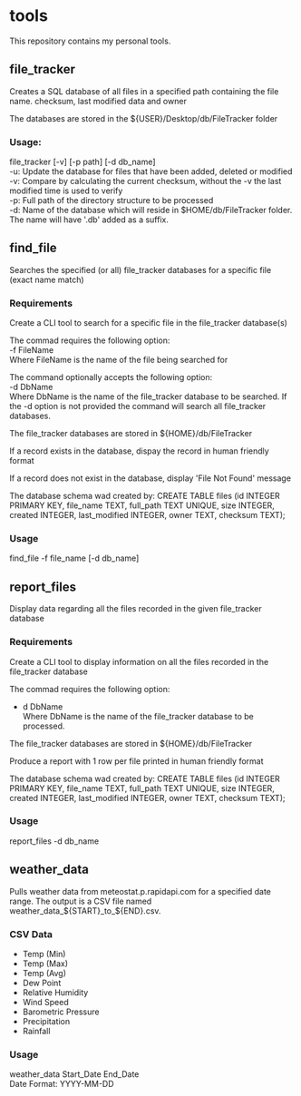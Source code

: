 # tools

This repository contains my personal tools.

## file_tracker
Creates a SQL database of all files in a specified path containing the file name. checksum, last modified data and owner

The databases are stored in the \${USER}/Desktop/db/FileTracker folder

### Usage:
file_tracker [-v] [-p path] [-d db_name]<br>
-u: Update the database for files that have been added, deleted or modified<br>
-v: Compare by calculating the current checksum, without the -v the last modified time is used to verify<br>
-p: Full path of the directory structure to be processed<br>
-d: Name of the database which will reside in \$HOME/db/FileTracker folder. The name will have '.db' added as a suffix.

## find_file

Searches the specified (or all) file_tracker databases for a specific file (exact name match)

### Requirements

Create a CLI tool to search for a specific file in the file_tracker database(s)

The commad requires the following option:<br>
-f FileName<br>
Where FileName is the name of the file being searched for

The command optionally accepts the following option:<br>
-d DbName<br>
Where DbName is the name of the file_tracker database to be searched. If the -d option is not provided the command will search all file_tracker databases.

The file_tracker databases are stored in \${HOME}/db/FileTracker

If a record exists in the database, dispay the record in human friendly format

If a record does not exist in the database, display 'File Not Found' message

The database schema wad created by: CREATE TABLE files (id INTEGER PRIMARY KEY, file_name TEXT, full_path TEXT UNIQUE, size INTEGER, created INTEGER, last_modified INTEGER, owner TEXT, checksum TEXT);

### Usage
find_file -f file_name [-d db_name]

## report_files

Display data regarding all the files recorded in the given file_tracker database

### Requirements
Create a CLI tool to display information on all the files recorded in the file_tracker database

The commad requires the following option:<br>
- d DbName<br>
Where DbName is the name of the file_tracker database to be processed.

The file_tracker databases are stored in \${HOME}/db/FileTracker

Produce a report with 1 row per file printed in human friendly format

The database schema wad created by: CREATE TABLE files (id INTEGER PRIMARY KEY, file_name TEXT, full_path TEXT UNIQUE, size INTEGER, created INTEGER, last_modified INTEGER, owner TEXT, checksum TEXT);

### Usage
report_files -d db_name

## weather_data

Pulls weather data from meteostat.p.rapidapi.com for a specified date range. The output is a CSV file named weather\_data\_\${START}\_to\_\${END}.csv.

### CSV Data

- Temp (Min)
- Temp (Max)
- Temp (Avg)
- Dew Point
- Relative Humidity
- Wind Speed
- Barometric Pressure
- Precipitation
- Rainfall

### Usage
<p>
weather_data Start_Date End_Date<br>
Date Format: YYYY-MM-DD
</p>
